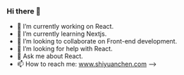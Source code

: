 ### Hi there 👋


- 🔭 I’m currently working on React.
- 🌱 I’m currently learning Nextjs.
- 👯 I’m looking to collaborate on Front-end development.
- 🤔 I’m looking for help with React.
- 💬 Ask me about React.
- 📫 How to reach me: www.shiyuanchen.com
-->
